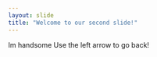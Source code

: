```yaml
---
layout: slide
title: "Welcome to our second slide!"
---
```

Im handsome
Use the left arrow to go back!
